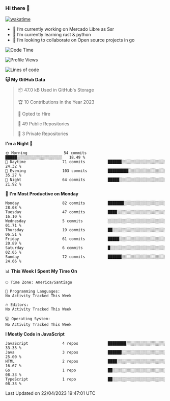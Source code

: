 ### Hi there 👋

[![wakatime](https://wakatime.com/badge/user/330beacb-fb27-4e32-bc38-f8f521bcf832.svg)](https://wakatime.com/@330beacb-fb27-4e32-bc38-f8f521bcf832)

- 🔭 I’m currently working on Mercado Libre as Ssr
- 🌱 I’m currently learning rust & python
- 👯 I’m looking to collaborate on Open source projects in go

<!--START_SECTION:waka-->
![Code Time](http://img.shields.io/badge/Code%20Time-51%20mins-blue)

![Profile Views](http://img.shields.io/badge/Profile%20Views-0-blue)

![Lines of code](https://img.shields.io/badge/From%20Hello%20World%20I%27ve%20Written-3.3%20million%20lines%20of%20code-blue)

**🐱 My GitHub Data** 

> 📦 47.0 kB Used in GitHub's Storage 
 > 
> 🏆 10 Contributions in the Year 2023
 > 
> 💼 Opted to Hire
 > 
> 📜 49 Public Repositories 
 > 
> 🔑 3 Private Repositories 
 > 
**I'm a Night 🦉** 

```text
🌞 Morning                54 commits          █████░░░░░░░░░░░░░░░░░░░░   18.49 % 
🌆 Daytime                71 commits          ██████░░░░░░░░░░░░░░░░░░░   24.32 % 
🌃 Evening                103 commits         █████████░░░░░░░░░░░░░░░░   35.27 % 
🌙 Night                  64 commits          █████░░░░░░░░░░░░░░░░░░░░   21.92 % 
```
📅 **I'm Most Productive on Monday** 

```text
Monday                   82 commits          ███████░░░░░░░░░░░░░░░░░░   28.08 % 
Tuesday                  47 commits          ████░░░░░░░░░░░░░░░░░░░░░   16.10 % 
Wednesday                5 commits           ░░░░░░░░░░░░░░░░░░░░░░░░░   01.71 % 
Thursday                 19 commits          ██░░░░░░░░░░░░░░░░░░░░░░░   06.51 % 
Friday                   61 commits          █████░░░░░░░░░░░░░░░░░░░░   20.89 % 
Saturday                 6 commits           █░░░░░░░░░░░░░░░░░░░░░░░░   02.05 % 
Sunday                   72 commits          ██████░░░░░░░░░░░░░░░░░░░   24.66 % 
```


📊 **This Week I Spent My Time On** 

```text
🕑︎ Time Zone: America/Santiago

💬 Programming Languages: 
No Activity Tracked This Week

🔥 Editors: 
No Activity Tracked This Week

💻 Operating System: 
No Activity Tracked This Week
```

**I Mostly Code in JavaScript** 

```text
JavaScript               4 repos             ████████░░░░░░░░░░░░░░░░░   33.33 % 
Java                     3 repos             ██████░░░░░░░░░░░░░░░░░░░   25.00 % 
HTML                     2 repos             ████░░░░░░░░░░░░░░░░░░░░░   16.67 % 
Go                       1 repo              ██░░░░░░░░░░░░░░░░░░░░░░░   08.33 % 
TypeScript               1 repo              ██░░░░░░░░░░░░░░░░░░░░░░░   08.33 % 
```




 Last Updated on 22/04/2023 19:47:01 UTC
<!--END_SECTION:waka-->